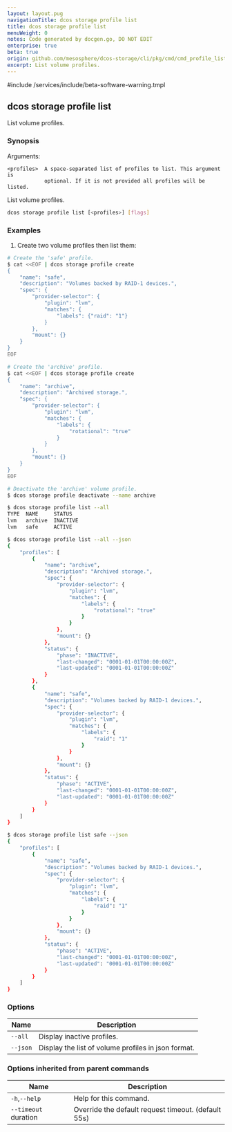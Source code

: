 ```yaml
---
layout: layout.pug
navigationTitle: dcos storage profile list
title: dcos storage profile list
menuWeight: 0
notes: Code generated by docgen.go, DO NOT EDIT
enterprise: true
beta: true
origin: github.com/mesosphere/dcos-storage/cli/pkg/cmd/cmd_profile_list.go
excerpt: List volume profiles.
---
```

#include /services/include/beta-software-warning.tmpl

## dcos storage profile list

List volume profiles.

### Synopsis

Arguments:

    <profiles>  A space-separated list of profiles to list. This argument is
                optional. If it is not provided all profiles will be listed.

List volume profiles.

```bash
dcos storage profile list [<profiles>] [flags]
```

### Examples

1. Create two volume profiles then list them:

```bash
# Create the 'safe' profile.
$ cat <<EOF | dcos storage profile create
{
    "name": "safe",
    "description": "Volumes backed by RAID-1 devices.",
    "spec": {
        "provider-selector": {
            "plugin": "lvm",
            "matches": {
                "labels": {"raid": "1"}
            }
        },
        "mount": {}
    }
}
EOF

# Create the 'archive' profile.
$ cat <<EOF | dcos storage profile create
{
    "name": "archive",
    "description": "Archived storage.",
    "spec": {
        "provider-selector": {
            "plugin": "lvm",
            "matches": {
                "labels": {
                    "rotational": "true"
                }
            }
        },
        "mount": {}
    }
}
EOF

# Deactivate the 'archive' volume profile.
$ dcos storage profile deactivate --name archive

$ dcos storage profile list --all
TYPE  NAME     STATUS
lvm   archive  INACTIVE
lvm   safe     ACTIVE

$ dcos storage profile list --all --json
{
    "profiles": [
        {
            "name": "archive",
            "description": "Archived storage.",
            "spec": {
                "provider-selector": {
                    "plugin": "lvm",
                    "matches": {
                        "labels": {
                            "rotational": "true"
                        }
                    }
                },
                "mount": {}
            },
            "status": {
                "phase": "INACTIVE",
                "last-changed": "0001-01-01T00:00:00Z",
                "last-updated": "0001-01-01T00:00:00Z"
            }
        },
        {
            "name": "safe",
            "description": "Volumes backed by RAID-1 devices.",
            "spec": {
                "provider-selector": {
                    "plugin": "lvm",
                    "matches": {
                        "labels": {
                            "raid": "1"
                        }
                    }
                },
                "mount": {}
            },
            "status": {
                "phase": "ACTIVE",
                "last-changed": "0001-01-01T00:00:00Z",
                "last-updated": "0001-01-01T00:00:00Z"
            }
        }
    ]
}

$ dcos storage profile list safe --json
{
    "profiles": [
        {
            "name": "safe",
            "description": "Volumes backed by RAID-1 devices.",
            "spec": {
                "provider-selector": {
                    "plugin": "lvm",
                    "matches": {
                        "labels": {
                            "raid": "1"
                        }
                    }
                },
                "mount": {}
            },
            "status": {
                "phase": "ACTIVE",
                "last-changed": "0001-01-01T00:00:00Z",
                "last-updated": "0001-01-01T00:00:00Z"
            }
        }
    ]
}
```

### Options

Name | Description
--- | ---
`--all` | Display inactive profiles.
`--json` | Display the list of volume profiles in json format.

### Options inherited from parent commands

Name | Description
--- | ---
`-h`,`--help` | Help for this command.
`--timeout` duration | Override the default request timeout. (default 55s)

